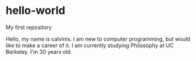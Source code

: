 # hello-world
My first repository

Hello, my name is calvinis.  I am new to computer programming, but would like to make a career of it.  I am currently studying Philosophy at UC Berkeley.  I'm 30 years old.
